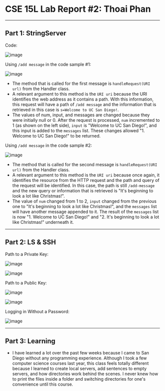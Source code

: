 # CSE 15L Lab Report #2: Thoai Phan

___

## Part 1: StringServer


Code:

![image](https://github.com/phantv04/cse15l-lab-reports/assets/146781799/82857e12-3644-417c-8a37-7fa90b51b046)


Using `/add message` in the code sample #1:

![image](https://github.com/phantv04/cse15l-lab-reports/assets/146781799/d337d006-79b4-4972-967a-0939c32565da)

* The method that is called for the first message is `handleRequest(URI url)` from the Handler class.
* A relevant argument to this method is the `URI uri` because the URI identifies the web address as it contains a path. With this information, this request will have a path of `/add message` and the information that is retrieved in this case is `s=Welcome to UC San Diego!`.
* The values of num, input, and messages are changed because they were initially null or 0. After the request is processed, `num` incremented to 1 (as shown on the left side), `input` is "Welcome to UC San Diego!", and this input is added to the `messages` list. These changes allowed "1. Welcome to UC San Diego!" to be returned.


Using `/add message` in the code sample #2:

![image](https://github.com/phantv04/cse15l-lab-reports/assets/146781799/bf3aaff8-92d5-47c5-b789-dee50056bea2)

* The method that is called for the second message is `handleRequest(URI url)` from the Handler class.
* A relevant argument to this method is the `URI uri` because once again, it identifies the resource from the HTTP request and the path and query of the request will be identified. In this case, the path is still `/add-message` and the new query or information that is retrieved is "It's beginning to look a lot like Christmas!".
* The value of `num` changed from 1 to 2, `input` changed from the previous one to "It's beginning to look a lot like Christmas!", and the `messages` list will have another message appended to it. The result of the `messages` list is now "1. Welcome to UC San Diego!" and "2. It's beginning to look a lot like Christmas!" underneath it.

___

## Part 2: LS & SSH

Path to a Private Key:

![image](https://github.com/phantv04/cse15l-lab-reports/assets/146781799/03524f46-95af-4abf-9267-64b721ef607d)

![image](https://github.com/phantv04/cse15l-lab-reports/assets/146781799/6a4f566d-6e07-402f-a8c7-0024d611f684)


Path to a Public Key:

![image](https://github.com/phantv04/cse15l-lab-reports/assets/146781799/c64d34d5-6353-4d8f-8a70-6a94c724b46b)

![image](https://github.com/phantv04/cse15l-lab-reports/assets/146781799/f06741a5-9aa0-4bd3-bd49-cd458409c476)


Logging in Without a Password:

![image](https://github.com/phantv04/cse15l-lab-reports/assets/146781799/bc760880-506f-4455-a8c4-c9e6c8152747)

___

## Part 3: Learning

* I have learned a lot over the past few weeks because I came to San Diego without any programming experience. Although I took a few computer science courses last year, this class feels totally different because I learned to create local servers, add sentences to empty servers, and how directories work behind the scenes. I never knew how to print the files inside a folder and switching directories for one's convenience until this course.
